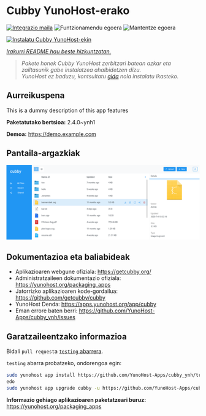 <!--
Ohart ongi: README hau automatikoki sortu da <https://github.com/YunoHost/apps/tree/master/tools/readme_generator>ri esker
EZ editatu eskuz.
-->

# Cubby YunoHost-erako

[![Integrazio maila](https://apps.yunohost.org/badge/integration/cubby)](https://ci-apps.yunohost.org/ci/apps/cubby/)
![Funtzionamendu egoera](https://apps.yunohost.org/badge/state/cubby)
![Mantentze egoera](https://apps.yunohost.org/badge/maintained/cubby)

[![Instalatu Cubby YunoHost-ekin](https://install-app.yunohost.org/install-with-yunohost.svg)](https://install-app.yunohost.org/?app=cubby)

*[Irakurri README hau beste hizkuntzatan.](./ALL_README.md)*

> *Pakete honek Cubby YunoHost zerbitzari batean azkar eta zailtasunik gabe instalatzea ahalbidetzen dizu.*  
> *YunoHost ez baduzu, kontsultatu [gida](https://yunohost.org/install) nola instalatu ikasteko.*

## Aurreikuspena

This is a dummy description of this app features


**Paketatutako bertsioa:** 2.4.0~ynh1

**Demoa:** <https://demo.example.com>

## Pantaila-argazkiak

![Cubby(r)en pantaila-argazkia](./doc/screenshots/screenshot.png)

## Dokumentazioa eta baliabideak

- Aplikazioaren webgune ofiziala: <https://getcubby.org/>
- Administratzaileen dokumentazio ofiziala: <https://yunohost.org/packaging_apps>
- Jatorrizko aplikazioaren kode-gordailua: <https://github.com/getcubby/cubby>
- YunoHost Denda: <https://apps.yunohost.org/app/cubby>
- Eman errore baten berri: <https://github.com/YunoHost-Apps/cubby_ynh/issues>

## Garatzaileentzako informazioa

Bidali `pull request`a [`testing` abarrera](https://github.com/YunoHost-Apps/cubby_ynh/tree/testing).

`testing` abarra probatzeko, ondorengoa egin:

```bash
sudo yunohost app install https://github.com/YunoHost-Apps/cubby_ynh/tree/testing --debug
edo
sudo yunohost app upgrade cubby -u https://github.com/YunoHost-Apps/cubby_ynh/tree/testing --debug
```

**Informazio gehiago aplikazioaren paketatzeari buruz:** <https://yunohost.org/packaging_apps>
